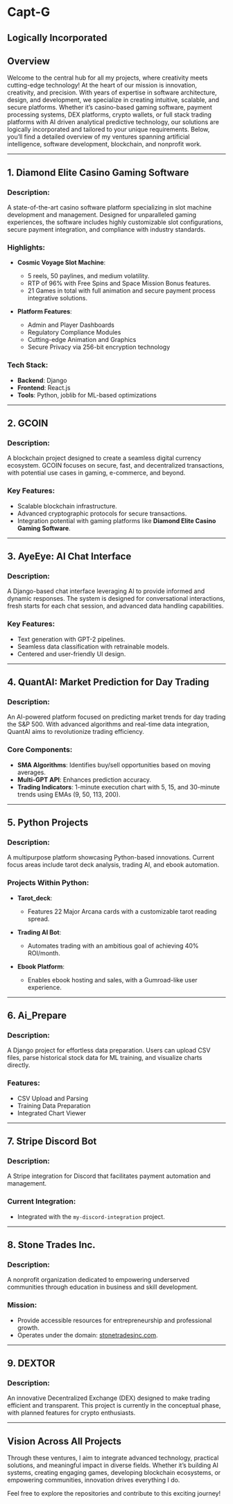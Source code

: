 # Capt-G
## Logically Incorporated

## Overview

Welcome to the central hub for all my projects, where creativity meets cutting-edge technology! At the heart of our mission is innovation, creativity, and precision. With years of expertise in software architecture, design, and development, we specialize in creating intuitive, scalable, and secure platforms. Whether it’s casino-based gaming software, payment processing systems, DEX platforms, crypto wallets, or full stack trading platforms with AI driven analytical predictive technology, our solutions are logically incorporated and tailored to your unique requirements. Below, you’ll find a detailed overview of my ventures spanning artificial intelligence, software development, blockchain, and nonprofit work.  

---

## **1. Diamond Elite Casino Gaming Software**  
### Description:  
A state-of-the-art casino software platform specializing in slot machine development and management. Designed for unparalleled gaming experiences, the software includes highly customizable slot configurations, secure payment integration, and compliance with industry standards.  

### Highlights:  
- **Cosmic Voyage Slot Machine**:  
  - 5 reels, 50 paylines, and medium volatility.  
  - RTP of 96% with Free Spins and Space Mission Bonus features.
  - 21 Games in total with full animation and secure payment process integrative solutions. 

- **Platform Features**:  
  - Admin and Player Dashboards  
  - Regulatory Compliance Modules  
  - Cutting-edge Animation and Graphics
  - Secure Privacy via 256-bit encryption technology

### Tech Stack:  
- **Backend**: Django  
- **Frontend**: React.js  
- **Tools**: Python, joblib for ML-based optimizations  

---

## **2. GCOIN**  
### Description:  
A blockchain project designed to create a seamless digital currency ecosystem. GCOIN focuses on secure, fast, and decentralized transactions, with potential use cases in gaming, e-commerce, and beyond.  

### Key Features:  
- Scalable blockchain infrastructure.  
- Advanced cryptographic protocols for secure transactions.  
- Integration potential with gaming platforms like **Diamond Elite Casino Gaming Software**. 

---

## **3. AyeEye: AI Chat Interface**  
### Description:  
A Django-based chat interface leveraging AI to provide informed and dynamic responses. The system is designed for conversational interactions, fresh starts for each chat session, and advanced data handling capabilities.  

### Key Features:  
- Text generation with GPT-2 pipelines.  
- Seamless data classification with retrainable models.  
- Centered and user-friendly UI design.  

---

## **4. QuantAI: Market Prediction for Day Trading**  
### Description:  
An AI-powered platform focused on predicting market trends for day trading the S&P 500. With advanced algorithms and real-time data integration, QuantAI aims to revolutionize trading efficiency.  

### Core Components:  
- **SMA Algorithms**: Identifies buy/sell opportunities based on moving averages.  
- **Multi-GPT API**: Enhances prediction accuracy.  
- **Trading Indicators**: 1-minute execution chart with 5, 15, and 30-minute trends using EMAs (9, 50, 113, 200).  

---

## **5. Python Projects**  
### Description:  
A multipurpose platform showcasing Python-based innovations. Current focus areas include tarot deck analysis, trading AI, and ebook automation.  

### Projects Within Python:  
- **Tarot_deck**:  
  - Features 22 Major Arcana cards with a customizable tarot reading spread.  

- **Trading AI Bot**:  
  - Automates trading with an ambitious goal of achieving 40% ROI/month.  

- **Ebook Platform**:  
  - Enables ebook hosting and sales, with a Gumroad-like user experience.  

---

## **6. Ai_Prepare**  
### Description:  
A Django project for effortless data preparation. Users can upload CSV files, parse historical stock data for ML training, and visualize charts directly.  

### Features:  
- CSV Upload and Parsing  
- Training Data Preparation  
- Integrated Chart Viewer  

---

## **7. Stripe Discord Bot**  
### Description:  
A Stripe integration for Discord that facilitates payment automation and management.  

### Current Integration:  
- Integrated with the `my-discord-integration` project.  

---

## **8. Stone Trades Inc.**  
### Description:  
A nonprofit organization dedicated to empowering underserved communities through education in business and skill development.  

### Mission:  
- Provide accessible resources for entrepreneurship and professional growth.  
- Operates under the domain: [stonetradesinc.com](https://stonetradesinc.com).  

---

## **9. DEXTOR**  
### Description:  
An innovative Decentralized Exchange (DEX) designed to make trading efficient and transparent. This project is currently in the conceptual phase, with planned features for crypto enthusiasts.  

---

## **Vision Across All Projects**  
Through these ventures, I aim to integrate advanced technology, practical solutions, and meaningful impact in diverse fields. Whether it’s building AI systems, creating engaging games, developing blockchain ecosystems, or empowering communities, innovation drives everything I do.  

Feel free to explore the repositories and contribute to this exciting journey!  
